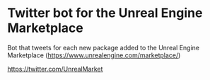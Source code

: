 # Twitter bot for the Unreal Engine Marketplace

Bot that tweets for each new package added to the Unreal Engine Marketplace (https://www.unrealengine.com/marketplace/)

https://twitter.com/UnrealMarket
